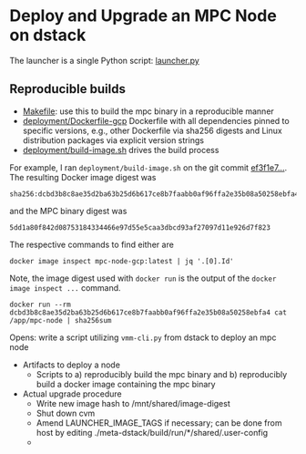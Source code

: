# Deploy and Upgrade an MPC Node on dstack

The launcher is a single Python script: [launcher.py](launcher.py)

## Reproducible builds

- [Makefile](Makefile): use this to build the mpc binary in a reproducible manner
- [deployment/Dockerfile-gcp](deployment/Dockerfile-gcp) Dockerfile with all dependencies pinned to specific versions, e.g., other Dockerfile via sha256 digests and Linux distribution packages via explicit version strings
- [deployment/build-image.sh](deployment/build-image.sh) drives the build process

For example, I ran `deployment/build-image.sh` on the git commit [ef3f1e7...](https://github.com/Near-One/mpc/commit/ef3f1e7f862d447de60e91d32dadf68696eb6a58). The resulting Docker image digest was

```
sha256:dcbd3b8c8ae35d2ba63b25d6b617ce8b7faabb0af96ffa2e35b08a50258ebfa4
```

and the MPC binary digest was

```
5dd1a80f842d08753184334466e97d55e5caa3dbcd93af27097d11e926d7f823
```

The respective commands to find either are

```
docker image inspect mpc-node-gcp:latest | jq '.[0].Id'
```

Note, the image digest used with `docker run` is the output of the `docker image inspect ...` command.

```
docker run --rm dcbd3b8c8ae35d2ba63b25d6b617ce8b7faabb0af96ffa2e35b08a50258ebfa4 cat /app/mpc-node | sha256sum
```

Opens: write a script utilizing `vmm-cli.py` from dstack to deploy an mpc node

- Artifacts to deploy a node
    - Scripts to a) reproducibly build the mpc binary and b) reproducibly build a docker image containing the mpc binary
- Actual upgrade procedure
    - Write new image hash to /mnt/shared/image-digest
    - Shut down cvm
    - Amend LAUNCHER_IMAGE_TAGS if necessary; can be done from host by editing ./meta-dstack/build/run/*/shared/.user-config
    - 
